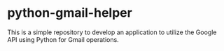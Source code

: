 # python-gmail-helper
This is a simple repository to develop an application to utilize the Google API using Python for Gmail operations.
